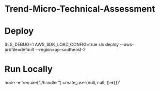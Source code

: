 # Trend-Micro-Technical-Assessment


# Deploy

SLS_DEBUG=1 AWS_SDK_LOAD_CONFIG=true sls deploy --aws-profile=default --region=ap-southeast-2

# Run Locally

node -e 'require("./handler").create_user(null, null, ()=>{})'